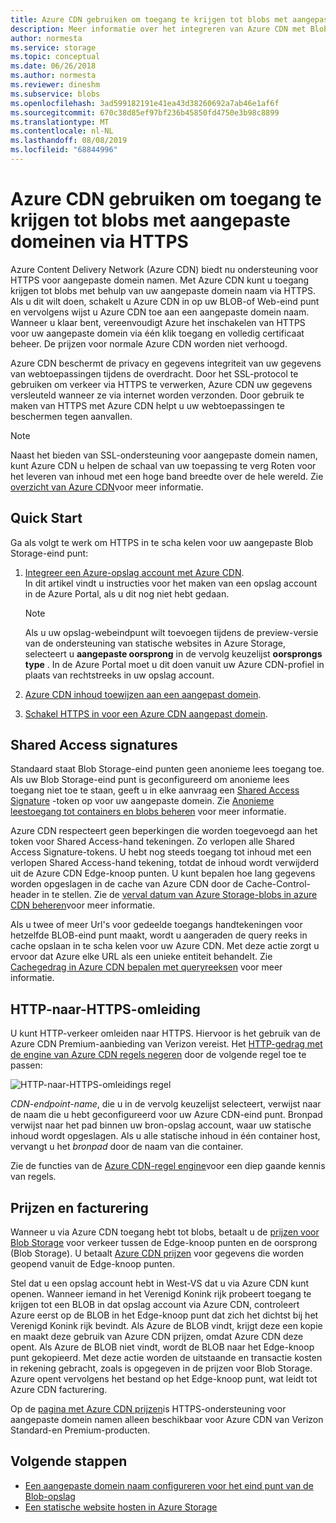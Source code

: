 ```yaml
---
title: Azure CDN gebruiken om toegang te krijgen tot blobs met aangepaste domeinen via HTTPS
description: Meer informatie over het integreren van Azure CDN met Blob Storage voor toegang tot blobs met aangepaste domeinen via HTTPS
author: normesta
ms.service: storage
ms.topic: conceptual
ms.date: 06/26/2018
ms.author: normesta
ms.reviewer: dineshm
ms.subservice: blobs
ms.openlocfilehash: 3ad599182191e41ea43d38260692a7ab46e1af6f
ms.sourcegitcommit: 670c38d85ef97bf236b45850fd4750e3b98c8899
ms.translationtype: MT
ms.contentlocale: nl-NL
ms.lasthandoff: 08/08/2019
ms.locfileid: "68844996"
---
```

# <a name="use-azure-cdn-to-access-blobs-with-custom-domains-over-https"></a>Azure CDN gebruiken om toegang te krijgen tot blobs met aangepaste domeinen via HTTPS

Azure Content Delivery Network (Azure CDN) biedt nu ondersteuning voor HTTPS voor aangepaste domein namen. Met Azure CDN kunt u toegang krijgen tot blobs met behulp van uw aangepaste domein naam via HTTPS. Als u dit wilt doen, schakelt u Azure CDN in op uw BLOB-of Web-eind punt en vervolgens wijst u Azure CDN toe aan een aangepaste domein naam. Wanneer u klaar bent, vereenvoudigt Azure het inschakelen van HTTPS voor uw aangepaste domein via één klik toegang en volledig certificaat beheer. De prijzen voor normale Azure CDN worden niet verhoogd.

Azure CDN beschermt de privacy en gegevens integriteit van uw gegevens van webtoepassingen tijdens de overdracht. Door het SSL-protocol te gebruiken om verkeer via HTTPS te verwerken, Azure CDN uw gegevens versleuteld wanneer ze via internet worden verzonden. Door gebruik te maken van HTTPS met Azure CDN helpt u uw webtoepassingen te beschermen tegen aanvallen.

> [!NOTE]  
> Naast het bieden van SSL-ondersteuning voor aangepaste domein namen, kunt Azure CDN u helpen de schaal van uw toepassing te verg Roten voor het leveren van inhoud met een hoge band breedte over de hele wereld. Zie [overzicht van Azure CDN](../../cdn/cdn-overview.md)voor meer informatie.

## <a name="quickstart"></a>Quick Start

Ga als volgt te werk om HTTPS in te scha kelen voor uw aangepaste Blob Storage-eind punt:

1.  [Integreer een Azure-opslag account met Azure CDN](../../cdn/cdn-create-a-storage-account-with-cdn.md).  
    In dit artikel vindt u instructies voor het maken van een opslag account in de Azure Portal, als u dit nog niet hebt gedaan.

    > [!NOTE]  
    > Als u uw opslag-webeindpunt wilt toevoegen tijdens de preview-versie van de ondersteuning van statische websites in Azure Storage, selecteert u **aangepaste oorsprong** in de vervolg keuzelijst **oorsprongs type** . In de Azure Portal moet u dit doen vanuit uw Azure CDN-profiel in plaats van rechtstreeks in uw opslag account.

2.  [Azure CDN inhoud toewijzen aan een aangepast domein](../../cdn/cdn-map-content-to-custom-domain.md).

3.  [Schakel HTTPS in voor een Azure CDN aangepast domein](../../cdn/cdn-custom-ssl.md).

## <a name="shared-access-signatures"></a>Shared Access signatures

Standaard staat Blob Storage-eind punten geen anonieme lees toegang toe. Als uw Blob Storage-eind punt is geconfigureerd om anonieme lees toegang niet toe te staan, geeft u in elke aanvraag een [Shared Access Signature](../common/storage-dotnet-shared-access-signature-part-1.md?toc=%2fazure%2fstorage%2fblobs%2ftoc.json) -token op voor uw aangepaste domein. Zie [Anonieme leestoegang tot containers en blobs beheren](storage-manage-access-to-resources.md) voor meer informatie.

Azure CDN respecteert geen beperkingen die worden toegevoegd aan het token voor Shared Access-hand tekeningen. Zo verlopen alle Shared Access Signature-tokens. U hebt nog steeds toegang tot inhoud met een verlopen Shared Access-hand tekening, totdat de inhoud wordt verwijderd uit de Azure CDN Edge-knoop punten. U kunt bepalen hoe lang gegevens worden opgeslagen in de cache van Azure CDN door de Cache-Control-header in te stellen. Zie de [verval datum van Azure Storage-blobs in azure CDN beheren](../../cdn/cdn-manage-expiration-of-blob-content.md)voor meer informatie.

Als u twee of meer Url's voor gedeelde toegangs handtekeningen voor hetzelfde BLOB-eind punt maakt, wordt u aangeraden de query reeks in cache opslaan in te scha kelen voor uw Azure CDN. Met deze actie zorgt u ervoor dat Azure elke URL als een unieke entiteit behandelt. Zie [Cachegedrag in Azure CDN bepalen met queryreeksen](../../cdn/cdn-query-string.md) voor meer informatie.

## <a name="http-to-https-redirection"></a>HTTP-naar-HTTPS-omleiding

U kunt HTTP-verkeer omleiden naar HTTPS. Hiervoor is het gebruik van de Azure CDN Premium-aanbieding van Verizon vereist. Het [HTTP-gedrag met de engine van Azure CDN regels negeren](../../cdn/cdn-rules-engine.md) door de volgende regel toe te passen:

![HTTP-naar-HTTPS-omleidings regel](./media/storage-https-custom-domain-cdn/redirect-to-https.png)

*CDN-endpoint-name*, die u in de vervolg keuzelijst selecteert, verwijst naar de naam die u hebt geconfigureerd voor uw Azure CDN-eind punt. Bronpad verwijst naar het pad binnen uw bron-opslag account, waar uw statische inhoud wordt opgeslagen. Als u alle statische inhoud in één container host, vervangt u het *bronpad* door de naam van die container.

Zie de functies van de [Azure CDN-regel engine](../../cdn/cdn-rules-engine-reference-features.md)voor een diep gaande kennis van regels.

## <a name="pricing-and-billing"></a>Prijzen en facturering

Wanneer u via Azure CDN toegang hebt tot blobs, betaalt u de [prijzen voor Blob Storage](https://azure.microsoft.com/pricing/details/storage/blobs/) voor verkeer tussen de Edge-knoop punten en de oorsprong (Blob Storage). U betaalt [Azure CDN prijzen](https://azure.microsoft.com/pricing/details/cdn/) voor gegevens die worden geopend vanuit de Edge-knoop punten.

Stel dat u een opslag account hebt in West-VS dat u via Azure CDN kunt openen. Wanneer iemand in het Verenigd Konink rijk probeert toegang te krijgen tot een BLOB in dat opslag account via Azure CDN, controleert Azure eerst op de BLOB in het Edge-knoop punt dat zich het dichtst bij het Verenigd Konink rijk bevindt. Als Azure de BLOB vindt, krijgt deze een kopie en maakt deze gebruik van Azure CDN prijzen, omdat Azure CDN deze opent. Als Azure de BLOB niet vindt, wordt de BLOB naar het Edge-knoop punt gekopieerd. Met deze actie worden de uitstaande en transactie kosten in rekening gebracht, zoals is opgegeven in de prijzen voor Blob Storage. Azure opent vervolgens het bestand op het Edge-knoop punt, wat leidt tot Azure CDN facturering.

Op de [pagina met Azure CDN prijzen](https://azure.microsoft.com/pricing/details/cdn/)is HTTPS-ondersteuning voor aangepaste domein namen alleen beschikbaar voor Azure CDN van Verizon Standard-en Premium-producten.

## <a name="next-steps"></a>Volgende stappen

* [Een aangepaste domein naam configureren voor het eind punt van de Blob-opslag](storage-custom-domain-name.md)
* [Een statische website hosten in Azure Storage](storage-blob-static-website.md)
